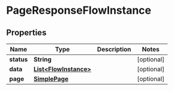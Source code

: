 

# PageResponseFlowInstance


## Properties

| Name | Type | Description | Notes |
|------------ | ------------- | ------------- | -------------|
|**status** | **String** |  |  [optional] |
|**data** | [**List&lt;FlowInstance&gt;**](FlowInstance.md) |  |  [optional] |
|**page** | [**SimplePage**](SimplePage.md) |  |  [optional] |



